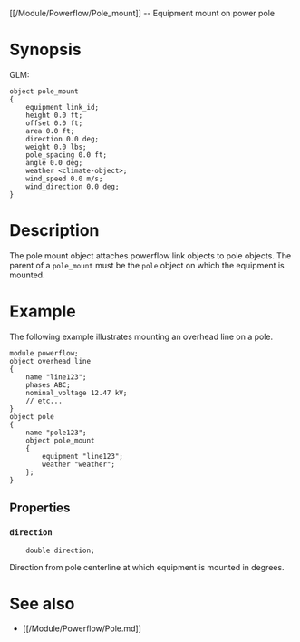 [[/Module/Powerflow/Pole_mount]] -- Equipment mount on power pole

# Synopsis

GLM:

~~~
object pole_mount
{
    equipment link_id;
    height 0.0 ft;
    offset 0.0 ft;
    area 0.0 ft;
    direction 0.0 deg;
    weight 0.0 lbs;
    pole_spacing 0.0 ft;
    angle 0.0 deg;
    weather <climate-object>;
    wind_speed 0.0 m/s;
    wind_direction 0.0 deg;
}
~~~

# Description

The pole mount object attaches powerflow link objects to pole objects.  The
parent of a `pole_mount` must be the `pole` object on which the equipment is
mounted.

# Example

The following example illustrates mounting an overhead line on a pole.

~~~
module powerflow;
object overhead_line
{
    name "line123";
    phases ABC;
    nominal_voltage 12.47 kV;
    // etc...
}
object pole
{
    name "pole123";
    object pole_mount
    {
        equipment "line123";
        weather "weather";
    };
}
~~~

## Properties

### `direction`

~~~
    double direction;
~~~

Direction from pole centerline at which equipment is mounted in degrees.

# See also

* [[/Module/Powerflow/Pole.md]]
